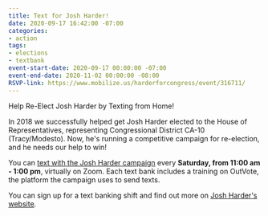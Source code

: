 ```yaml
---
title: Text for Josh Harder!
date: 2020-09-17 16:42:00 -07:00
categories:
- action
tags:
- elections
- textbank
event-start-date: 2020-09-17 00:00:00 -07:00
event-end-date: 2020-11-02 00:00:00 -08:00
RSVP-link: https://www.mobilize.us/harderforcongress/event/316711/
---
```


Help Re-Elect Josh Harder by Texting from Home! 

In 2018 we successfully helped get Josh Harder elected to the House of Representatives, representing Congressional District CA-10 (Tracy/Modesto). Now, he's running a competitive campaign for re-election, and he needs our help to win!

You can [text with the Josh Harder campaign](https://www.mobilize.us/harderforcongress/event/316711/) every **Saturday, from 11:00 am - 1:00 pm**, virtually on Zoom. Each text bank includes a training on OutVote, the platform the campaign uses to send texts. 

You can sign up for a text banking shift and find out more on [Josh Harder's website](https://www.mobilize.us/harderforcongress/event/316711/).